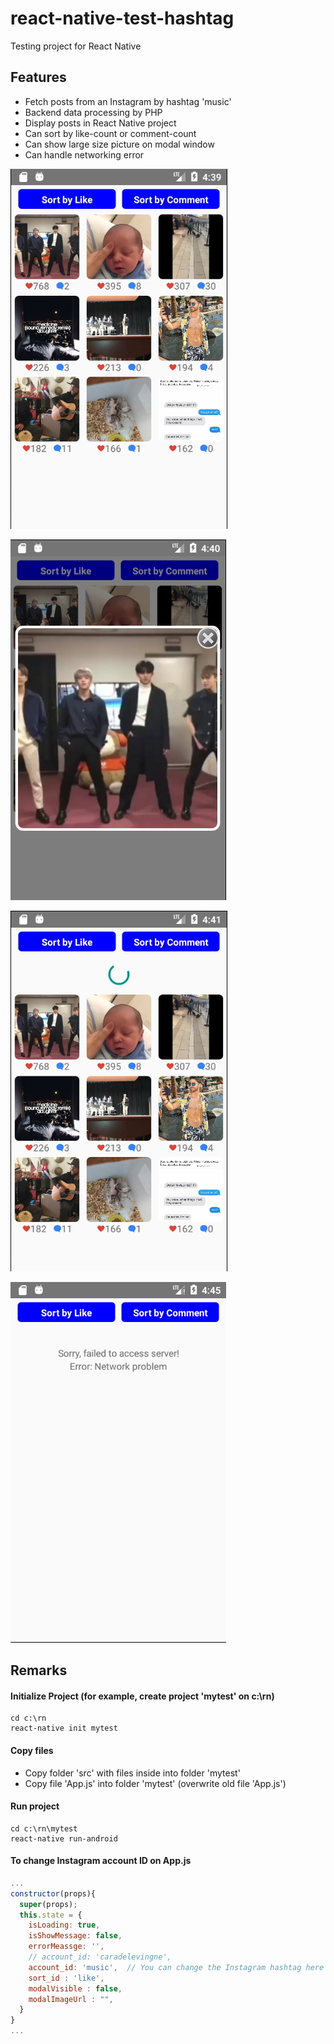 # react-native-test-hashtag

Testing project for React Native

## Features
* Fetch posts from an Instagram by hashtag 'music'
* Backend data processing by PHP
* Display posts in React Native project
* Can sort by like-count or comment-count
* Can show large size picture on modal window
* Can handle networking error

![](https://github.com/xhalexhuang/react-native-test-hashtag/raw/master/picture/picture03.jpg)

![](https://github.com/xhalexhuang/react-native-test-hashtag/raw/master/picture/picture04.jpg)

![](https://github.com/xhalexhuang/react-native-test-hashtag/raw/master/picture/picture05.jpg)

![](https://github.com/xhalexhuang/react-native-test-hashtag/raw/master/picture/picture06.jpg)

## Remarks
#### Initialize Project (for example, create project 'mytest' on c:\rn)
```
cd c:\rn
react-native init mytest
```

#### Copy files
* Copy folder 'src' with files inside into folder 'mytest'
*	Copy file 'App.js' into folder 'mytest' (overwrite old file 'App.js')

#### Run project
```
cd c:\rn\mytest
react-native run-android
```
#### To change Instagram account ID on App.js
```javascript
...
constructor(props){
  super(props);
  this.state = {
    isLoading: true,
    isShowMessage: false,
    errorMeassge: '',
    // account_id: 'caradelevingne',
    account_id: 'music',  // You can change the Instagram hashtag here
    sort_id : 'like',
    modalVisible : false,
    modalImageUrl : "",
  }
}
...
```
